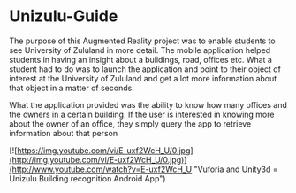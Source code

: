 # Unizulu-Guide

The purpose of this Augmented Reality project was to enable students to see University of Zululand in more detail. The mobile application helped students in having an insight about a buildings, road, offices etc. What a student had to do was to launch the application and point to their object of interest at the University of Zululand and get a lot more information about that object in a matter of seconds.

What the application provided was the ability to know how many offices and the owners in a certain building. If the user is interested in knowing more about the owner of an office, they simply query the app to retrieve information about that person

[![https://img.youtube.com/vi/E-uxf2WcH_U/0.jpg](http://img.youtube.com/vi/E-uxf2WcH_U/0.jpg)](http://www.youtube.com/watch?v=E-uxf2WcH_U "Vuforia and Unity3d = Unizulu Building recognition Android App")
